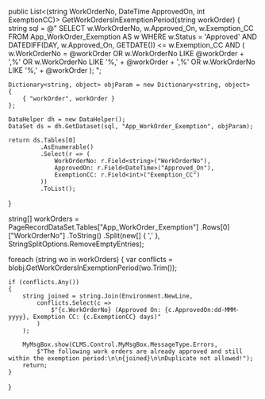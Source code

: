 public List<(string WorkOrderNo, DateTime ApprovedOn, int ExemptionCC)> GetWorkOrdersInExemptionPeriod(string workOrder)
{
    string sql = @"
        SELECT w.WorkOrderNo, w.Approved_On, w.Exemption_CC 
        FROM App_WorkOrder_Exemption AS w 
        WHERE w.Status = 'Approved' 
          AND DATEDIFF(DAY, w.Approved_On, GETDATE()) <= w.Exemption_CC
          AND (
               w.WorkOrderNo = @workOrder
            OR w.WorkOrderNo LIKE @workOrder + ',%'
            OR w.WorkOrderNo LIKE '%,' + @workOrder + ',%'
            OR w.WorkOrderNo LIKE '%,' + @workOrder
          );
    ";

    Dictionary<string, object> objParam = new Dictionary<string, object>
    {
        { "workOrder", workOrder }
    };

    DataHelper dh = new DataHelper();
    DataSet ds = dh.GetDataset(sql, "App_WorkOrder_Exemption", objParam);

    return ds.Tables[0]
             .AsEnumerable()
             .Select(r => (
                 WorkOrderNo: r.Field<string>("WorkOrderNo"),
                 ApprovedOn: r.Field<DateTime>("Approved_On"),
                 ExemptionCC: r.Field<int>("Exemption_CC")
             ))
             .ToList();
}







string[] workOrders = PageRecordDataSet.Tables["App_WorkOrder_Exemption"]
                             .Rows[0]["WorkOrderNo"]
                             .ToString()
                             .Split(new[] { ',' }, StringSplitOptions.RemoveEmptyEntries);

foreach (string wo in workOrders)
{
    var conflicts = blobj.GetWorkOrdersInExemptionPeriod(wo.Trim());

    if (conflicts.Any())
    {
        string joined = string.Join(Environment.NewLine, 
            conflicts.Select(c => 
                $"{c.WorkOrderNo} (Approved On: {c.ApprovedOn:dd-MMM-yyyy}, Exemption CC: {c.ExemptionCC} days)"
            )
        );

        MyMsgBox.show(CLMS.Control.MyMsgBox.MessageType.Errors,
            $"The following work orders are already approved and still within the exemption period:\n\n{joined}\n\nDuplicate not allowed!");
        return;
    }
}
